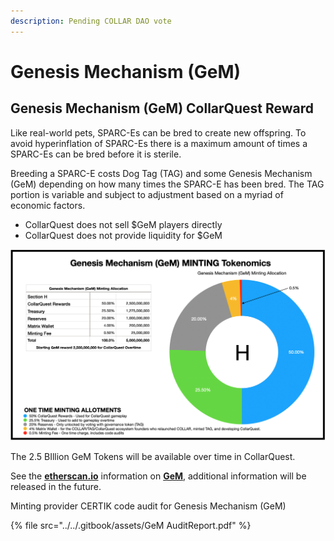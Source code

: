 ```yaml
---
description: Pending COLLAR DAO vote
---
```


# Genesis Mechanism (GeM)

## Genesis Mechanism (GeM) **CollarQuest Reward**

Like real-world pets, SPARC-Es can be bred to create new offspring. To avoid hyperinflation of SPARC-Es there is a maximum amount of times a SPARC-Es can be bred before it is sterile.

Breeding a SPARC-E costs Dog Tag (TAG) and some Genesis Mechanism (GeM) depending on how many times the SPARC-E has been bred. The TAG portion is variable and subject to adjustment based on a myriad of economic factors.

* CollarQuest does not sell $GeM players directly
* CollarQuest does not provide liquidity for $GeM

![](<../../.gitbook/assets/Screen Shot 2021-11-07 at 9.57.00 AM.png>)

The 2.5 BIllion GeM Tokens will be available over time in CollarQuest.

See the [**etherscan.io**](https://etherscan.io/token/0xebc27d9bd8ac268934784dcdf1eaa10dfaf97a9f) information on [**GeM**](https://etherscan.io/token/0xebc27d9bd8ac268934784dcdf1eaa10dfaf97a9f), additional information will be released in the future.

Minting provider CERTIK code audit for Genesis Mechanism (GeM)

{% file src="../../.gitbook/assets/GeM AuditReport.pdf" %}
